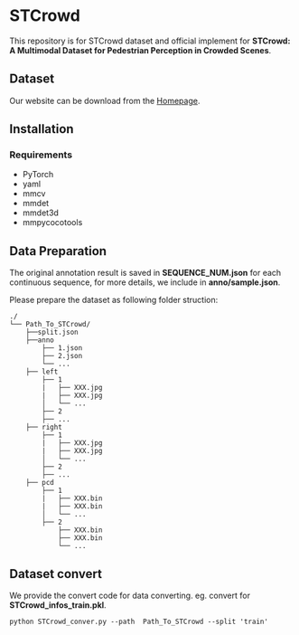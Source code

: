 
# STCrowd

 This repository is for STCrowd dataset and official implement for **STCrowd: A Multimodal Dataset for Pedestrian Perception in Crowded Scenes**.

## Dataset 
Our website can be download from the [Homepage](http://4dvlab-stcrowd.sist.shanghaitech.edu.cn).

## Installation

### Requirements
- PyTorch
- yaml
- mmcv
- mmdet
- mmdet3d
- mmpycocotools

## Data Preparation
The original annotation result is saved in **SEQUENCE_NUM.json** for each continuous sequence, for more details, we include in **anno/sample.json**.

Please prepare the dataset as following folder struction:

```
./
└── Path_To_STCrowd/
    ├──split.json
    ├──anno
        ├── 1.json
        ├── 2.json
        └── ...
    ├── left        
        ├── 1	
        |   ├── XXX.jpg
        |   ├── XXX.jpg
        │   └── ...
        ├── 2 
        ├── ...
    ├── right    
        ├── 1	
        |   ├── XXX.jpg
        |   ├── XXX.jpg
        │   └── ...
        ├── 2 
        ├── ...
    ├── pcd        
        ├── 1	
        |   ├── XXX.bin
        |   ├── XXX.bin
        │   └── ...
        ├── 2 
            ├── XXX.bin
            ├── XXX.bin
            └── ...
```
## Dataset convert
We provide the convert code for data converting.
eg. convert for **STCrowd_infos_train.pkl**.
```
python STCrowd_conver.py --path  Path_To_STCrowd --split 'train'
```

